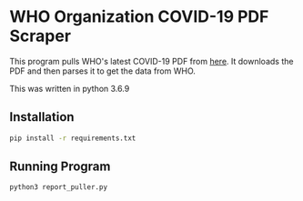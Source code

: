 WHO Organization COVID-19 PDF Scraper
======

This program pulls WHO's latest COVID-19 PDF from [here](https://www.who.int/emergencies/diseases/novel-coronavirus-2019/situation-reports). It downloads the PDF and then parses it to get the data from WHO.


This was written in python 3.6.9

## Installation

```zsh
pip install -r requirements.txt
```

## Running Program

```zsh
python3 report_puller.py
```